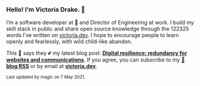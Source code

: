### Hello! I’m Victoria Drake. 👋

I’m a software developer at 💜 and Director of Engineering at work. I build my skill stack in public and share open source knowledge through the 122325 words I’ve written on [victoria.dev](https://victoria.dev). I hope to encourage people to learn openly and fearlessly, with wild child-like abandon.

This 🦔 says they 💕 my latest blog post: **[Digital resilience: redundancy for websites and communications](https://victoria.dev/blog/digital-resilience-redundancy-for-websites-and-communications/)**. If you agree, you can subscribe to my [📡 **blog RSS**](https://victoria.dev/index.xml) or by email at [**victoria.dev**](https://victoria.dev).

<sub>Last updated by magic on 7 May 2021.</sub>
